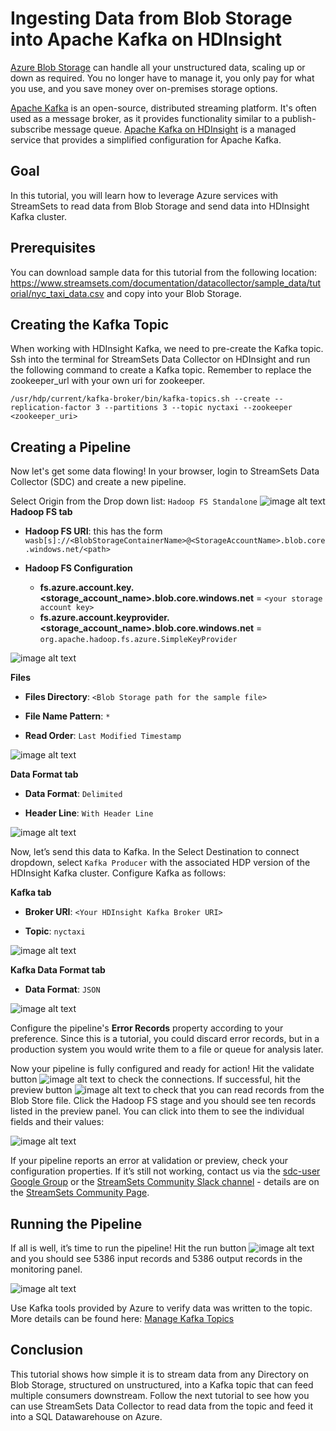 # Ingesting Data from Blob Storage into Apache Kafka on HDInsight

[Azure Blob Storage](https://azure.microsoft.com/en-us/services/storage/blobs/ "Azure Blob Storage") can handle all your unstructured data, scaling up or down as required. You no longer have to manage it, you only pay for what you use, and you save money over on-premises storage options.

[Apache Kafka](https://docs.microsoft.com/en-us/azure/hdinsight/kafka/apache-kafka-introduction) is an open-source, distributed streaming platform. It's often used as a message broker, as it provides functionality similar to a publish-subscribe message queue. [Apache Kafka on HDInsight](https://azure.microsoft.com/en-us/services/hdinsight/apache-kafka/) is a managed service that provides a simplified configuration for Apache Kafka.

## Goal

In this tutorial, you will learn how to leverage Azure services with StreamSets to read data from Blob Storage and send data into HDInsight Kafka cluster.

## Prerequisites

You can download sample data for this tutorial from the following location: https://www.streamsets.com/documentation/datacollector/sample_data/tutorial/nyc_taxi_data.csv and copy into your Blob Storage.

## Creating the Kafka Topic

When working with HDInsight Kafka, we need to pre-create the Kafka topic. Ssh into the terminal for StreamSets Data Collector on HDInsight and run the following command to create a Kafka topic. Remember to replace the zookeeper_url with your own uri for zookeeper.

	/usr/hdp/current/kafka-broker/bin/kafka-topics.sh --create --replication-factor 3 --partitions 3 --topic nyctaxi --zookeeper <zookeeper_uri>

## Creating a Pipeline

Now let's get some data flowing! In your browser, login to StreamSets Data Collector (SDC) and create a new pipeline.

Select Origin from the Drop down list: `Hadoop FS Standalone`
![image alt text](img/BlobToKafka/SelectSource_Hadoop.png)
**Hadoop FS tab**

* **Hadoop FS URI**: this has the form `wasb[s]://<BlobStorageContainerName>@<StorageAccountName>.blob.core.windows.net/<path>`

* **Hadoop FS Configuration**
	* **fs.azure.account.key.<storage_account_name>.blob.core.windows.net** = `<your storage account key>`
	* **fs.azure.account.keyprovider.<storage_account_name>.blob.core.windows.net** = `org.apache.hadoop.fs.azure.SimpleKeyProvider`

![image alt text](img/BlobToKafka/HadoopFS_HadoopFS.png)

**Files**

* **Files Directory**: `<Blob Storage path for the sample file>`

* **File Name Pattern**: `*`

* **Read Order**: `Last Modified Timestamp`

![image alt text](img/BlobToKafka/HadoopFS_Files.png)

**Data Format tab**

* **Data Format**: `Delimited`

* **Header Line**: `With Header Line`

![image alt text](img/BlobToKafka/HadoopFS_DataFormat.png)

Now, let’s send this data to Kafka.
In the Select Destination to connect dropdown, select `Kafka Producer` with the associated HDP version of the HDInsight Kafka cluster. Configure Kafka as follows:

**Kafka tab**

* **Broker URI**: `<Your HDInsight Kafka Broker URI>`

* **Topic**: `nyctaxi`

![image alt text](img/BlobToKafka/Kafka_Kafka.png)

**Kafka Data Format tab**

* **Data Format**: `JSON`

![image alt text](img/BlobToKafka/Kafka_DataFormat.png)

Configure the pipeline's **Error Records** property according to your preference. Since this is a tutorial, you could discard error records, but in a production system you would write them to a file or queue for analysis later.

Now your pipeline is fully configured and ready for action! Hit the validate button ![image alt text](img/BlobToKafka/ValidateIcon.png) to check the connections. If successful, hit the preview button ![image alt text](img/BlobToKafka/PreviewIcon.png) to check that you can read records from the Blob Store file. Click the Hadoop FS stage and you should see ten records listed in the preview panel. You can click into them to see the individual fields and their values:

![image alt text](img/BlobToKafka/Preview.png)

If your pipeline reports an error at validation or preview, check your configuration properties. If it’s still not working, contact us via the [sdc-user Google Group](https://groups.google.com/a/streamsets.com/forum/#!forum/sdc-user) or the [StreamSets Community Slack channel](https://streamsetters-slack.herokuapp.com/) - details are on the [StreamSets Community Page](https://streamsets.com/community/).

## Running the Pipeline

If all is well, it’s time to run the pipeline! Hit the run button ![image alt text](img/BlobToKafka/PlayIcon.png) and you should see 5386 input records and 5386 output records in the monitoring panel.

![image alt text](img/BlobToKafka/StartandMonitor.png)

Use Kafka tools provided by Azure to verify data was written to the topic. More details can be found here: [Manage Kafka Topics](https://docs.microsoft.com/en-us/azure/hdinsight/kafka/apache-kafka-get-started#manage-kafka-topics)

## Conclusion

This tutorial shows how simple it is to stream data from any Directory on Blob Storage, structured on unstructured, into a Kafka topic that can feed multiple consumers downstream. 
Follow the next tutorial to see how you can use StreamSets Data Collector to read data from the topic and feed it into a SQL Datawarehouse on Azure.
